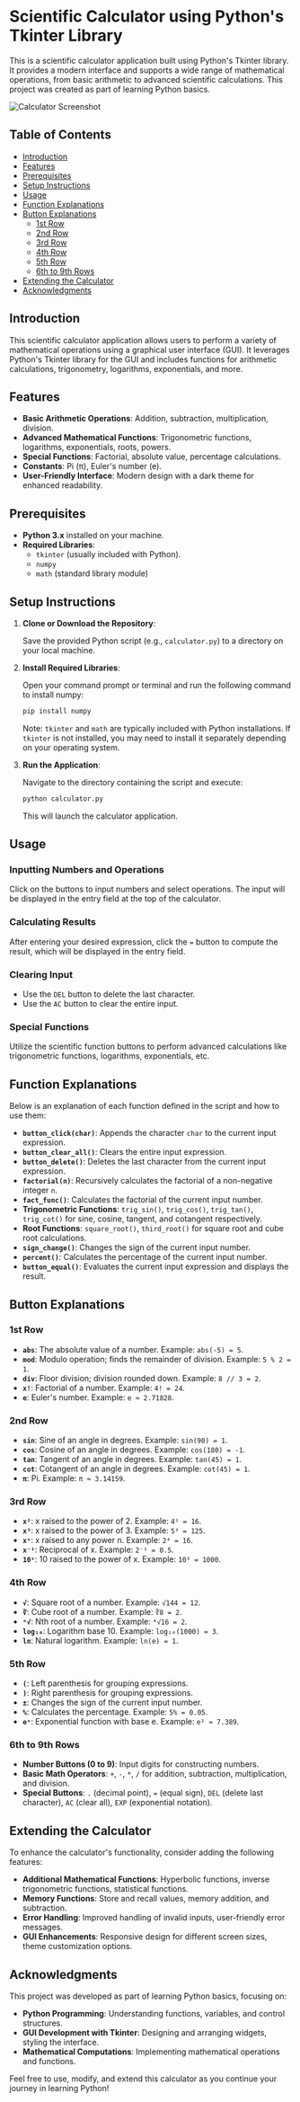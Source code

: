 # Scientific Calculator using Python's Tkinter Library

This is a scientific calculator application built using Python's Tkinter library. It provides a modern interface and supports a wide range of mathematical operations, from basic arithmetic to advanced scientific calculations. This project was created as part of learning Python basics.

![Calculator Screenshot](https://github.com/username/repository-name/blob/main/gui.png?raw=true)

## Table of Contents
- [Introduction](#introduction)
- [Features](#features)
- [Prerequisites](#prerequisites)
- [Setup Instructions](#setup-instructions)
- [Usage](#usage)
- [Function Explanations](#function-explanations)
- [Button Explanations](#button-explanations)
  - [1st Row](#1st-row)
  - [2nd Row](#2nd-row)
  - [3rd Row](#3rd-row)
  - [4th Row](#4th-row)
  - [5th Row](#5th-row)
  - [6th to 9th Rows](#6th-to-9th-rows)
- [Extending the Calculator](#extending-the-calculator)
- [Acknowledgments](#acknowledgments)

## Introduction
This scientific calculator application allows users to perform a variety of mathematical operations using a graphical user interface (GUI). It leverages Python's Tkinter library for the GUI and includes functions for arithmetic calculations, trigonometry, logarithms, exponentials, and more.

## Features
- **Basic Arithmetic Operations**: Addition, subtraction, multiplication, division.
- **Advanced Mathematical Functions**: Trigonometric functions, logarithms, exponentials, roots, powers.
- **Special Functions**: Factorial, absolute value, percentage calculations.
- **Constants**: Pi (π), Euler's number (e).
- **User-Friendly Interface**: Modern design with a dark theme for enhanced readability.

## Prerequisites
- **Python 3.x** installed on your machine.
- **Required Libraries**:
  - `tkinter` (usually included with Python).
  - `numpy`
  - `math` (standard library module)

## Setup Instructions
1. **Clone or Download the Repository**:

   Save the provided Python script (e.g., `calculator.py`) to a directory on your local machine.

2. **Install Required Libraries**:

   Open your command prompt or terminal and run the following command to install numpy:
   ```bash
   pip install numpy
   ```
   Note: `tkinter` and `math` are typically included with Python installations. If `tkinter` is not installed, you may need to install it separately depending on your operating system.

3. **Run the Application**:

   Navigate to the directory containing the script and execute:
   ```bash
   python calculator.py
   ```
   This will launch the calculator application.

## Usage
### Inputting Numbers and Operations
Click on the buttons to input numbers and select operations. The input will be displayed in the entry field at the top of the calculator.

### Calculating Results
After entering your desired expression, click the `=` button to compute the result, which will be displayed in the entry field.

### Clearing Input
- Use the `DEL` button to delete the last character.
- Use the `AC` button to clear the entire input.

### Special Functions
Utilize the scientific function buttons to perform advanced calculations like trigonometric functions, logarithms, exponentials, etc.

## Function Explanations
Below is an explanation of each function defined in the script and how to use them:
- **`button_click(char)`**: Appends the character `char` to the current input expression.
- **`button_clear_all()`**: Clears the entire input expression.
- **`button_delete()`**: Deletes the last character from the current input expression.
- **`factorial(n)`**: Recursively calculates the factorial of a non-negative integer `n`.
- **`fact_func()`**: Calculates the factorial of the current input number.
- **Trigonometric Functions**: `trig_sin()`, `trig_cos()`, `trig_tan()`, `trig_cot()` for sine, cosine, tangent, and cotangent respectively.
- **Root Functions**: `square_root()`, `third_root()` for square root and cube root calculations.
- **`sign_change()`**: Changes the sign of the current input number.
- **`percent()`**: Calculates the percentage of the current input number.
- **`button_equal()`**: Evaluates the current input expression and displays the result.

## Button Explanations
### 1st Row
- **`abs`**: The absolute value of a number. Example: `abs(-5) = 5`.
- **`mod`**: Modulo operation; finds the remainder of division. Example: `5 % 2 = 1`.
- **`div`**: Floor division; division rounded down. Example: `8 // 3 = 2`.
- **`x!`**: Factorial of a number. Example: `4! = 24`.
- **`e`**: Euler's number. Example: `e ≈ 2.71828`.

### 2nd Row
- **`sin`**: Sine of an angle in degrees. Example: `sin(90) = 1`.
- **`cos`**: Cosine of an angle in degrees. Example: `cos(180) = -1`.
- **`tan`**: Tangent of an angle in degrees. Example: `tan(45) = 1`.
- **`cot`**: Cotangent of an angle in degrees. Example: `cot(45) = 1`.
- **`π`**: Pi. Example: `π ≈ 3.14159`.

### 3rd Row
- **`x²`**: x raised to the power of 2. Example: `4² = 16`.
- **`x³`**: x raised to the power of 3. Example: `5³ = 125`.
- **`xⁿ`**: x raised to any power n. Example: `2⁴ = 16`.
- **`x⁻¹`**: Reciprocal of x. Example: `2⁻¹ = 0.5`.
- **`10ˣ`**: 10 raised to the power of x. Example: `10³ = 1000`.

### 4th Row
- **`√`**: Square root of a number. Example: `√144 = 12`.
- **`∛`**: Cube root of a number. Example: `∛8 = 2`.
- **`ⁿ√`**: Nth root of a number. Example: `⁴√16 = 2`.
- **`log₁₀`**: Logarithm base 10. Example: `log₁₀(1000) = 3`.
- **`ln`**: Natural logarithm. Example: `ln(e) = 1`.

### 5th Row
- **`(`**: Left parenthesis for grouping expressions.
- **`)`**: Right parenthesis for grouping expressions.
- **`±`**: Changes the sign of the current input number.
- **`%`**: Calculates the percentage. Example: `5% = 0.05`.
- **`eˣ`**: Exponential function with base e. Example: `e² ≈ 7.389`.

### 6th to 9th Rows
- **Number Buttons (0 to 9)**: Input digits for constructing numbers.
- **Basic Math Operators**: `+`, `-`, `*`, `/` for addition, subtraction, multiplication, and division.
- **Special Buttons**: `.` (decimal point), `=` (equal sign), `DEL` (delete last character), `AC` (clear all), `EXP` (exponential notation).

## Extending the Calculator
To enhance the calculator's functionality, consider adding the following features:
- **Additional Mathematical Functions**: Hyperbolic functions, inverse trigonometric functions, statistical functions.
- **Memory Functions**: Store and recall values, memory addition, and subtraction.
- **Error Handling**: Improved handling of invalid inputs, user-friendly error messages.
- **GUI Enhancements**: Responsive design for different screen sizes, theme customization options.

## Acknowledgments
This project was developed as part of learning Python basics, focusing on:
- **Python Programming**: Understanding functions, variables, and control structures.
- **GUI Development with Tkinter**: Designing and arranging widgets, styling the interface.
- **Mathematical Computations**: Implementing mathematical operations and functions.

Feel free to use, modify, and extend this calculator as you continue your journey in learning Python!
